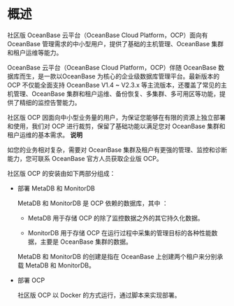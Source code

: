 概述 
=======================

社区版 OceanBase 云平台（OceanBase Cloud Platform，OCP）面向有 OceanBase 管理需求的中小型用户，提供了基础的主机管理、OceanBase 集群和租户运维等能力。

OceanBase 云平台（OceanBase Cloud Platform，OCP）伴随 OceanBase 数据库而生，是一款以OceanBase 为核心的企业级数据库管理平台。最新版本的 OCP 不仅能全面支持 OceanBase V1.4 \~ V2.3.x 等主流版本，还覆盖了常见的主机管理、OceanBase 集群和租户运维、备份恢复、多集群、多可用区等功能，提供了精细的监控告警能力。

社区版 OCP 因面向中小型业务量的用户，为保证您能够在有限的资源上独立部署和使用，我们对 OCP 进行裁剪，保留了基础功能以满足您对 OceanBase 集群和租户运维的基本需求。
**说明**



如您的业务相对复杂，需要对 OceanBase 集群及租户有更强的管理、监控和诊断能力，您可联系 OceanBase 官方人员获取企业版 OCP。

社区版 OCP 的安装由如下两部分组成：

* 部署 MetaDB 和 MonitorDB

  MetaDB 和 MonitorDB 是 OCP 依赖的数据库，其中 ：

  * MetaDB 用于存储 OCP 的除了监控数据之外的其它持久化数据。

    
  
  * MonitorDB 用于存储 OCP 在运行过程中采集的管理目标的各种性能数据，主要是 OceanBase 集群的数据。

    
  

  

  MetaDB 和 MonitorDB 的创建是指在 OceanBase 上创建两个租户来分别承载 MetaDB 和 MonitorDB。
  

* 部署 OCP

  社区版 OCP 以 Docker 的方式运行，通过脚本来实现部署。
  



